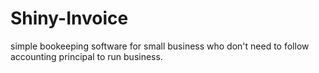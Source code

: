 # Shiny-Invoice
simple bookeeping software for small business who don't need to follow accounting principal to run business.
